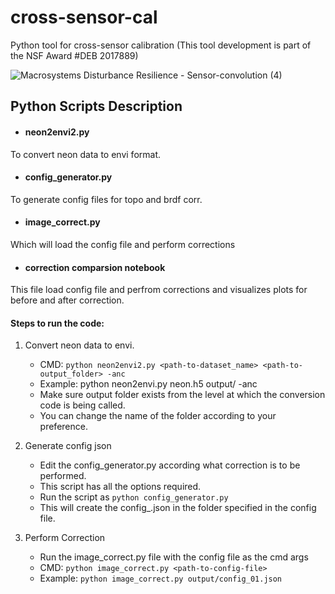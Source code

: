 # cross-sensor-cal
Python tool for cross-sensor calibration (This tool development is part of the NSF Award #DEB 2017889)

![Macrosystems Disturbance Resilience - Sensor-convolution (4)](https://github.com/earthlab/cross-sensor-cal/assets/67020853/90b08cf3-b9ca-494e-80a0-32dccadaefd4)


## Python Scripts Description

- #### neon2envi2.py
To convert neon data to envi format.

- #### config_generator.py
To generate config files for topo and brdf corr.

- #### image_correct.py
Which will load the config file and perform corrections

- #### correction comparsion notebook
This file load config file and perfrom corrections and visualizes plots for before and after correction.



#### Steps to run the code:

1. Convert neon data to envi.
    - CMD: ``` python neon2envi2.py <path-to-dataset_name> <path-to-output_folder> -anc ```
    - Example: python neon2envi.py neon.h5 output/ -anc
    - Make sure output folder exists from the level at which the conversion code is being called.
    - You can change the name of the folder according to your preference.

2. Generate config json
    - Edit the config_generator.py according what correction is to be performed.
    - This script has all the options required.
    - Run the script as ``` python config_generator.py ```
    - This will create the config_<iteration>.json in the folder specified in the config file.

3. Perform Correction
    - Run the image_correct.py file with the config file as the cmd args
    - CMD: ``` python image_correct.py <path-to-config-file> ```
    - Example: ``` python image_correct.py output/config_01.json ```